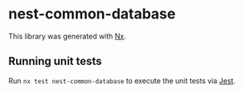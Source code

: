 # nest-common-database

This library was generated with [Nx](https://nx.dev).

## Running unit tests

Run `nx test nest-common-database` to execute the unit tests via [Jest](https://jestjs.io).
